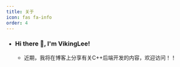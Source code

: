 ```yaml
---
title: 关于
icon: fas fa-info
order: 4
---
```

- ### Hi there 👋, I'm VikingLee!

  - 近期，我将在博客上分享有关C++后端开发的内容，欢迎访问！！


